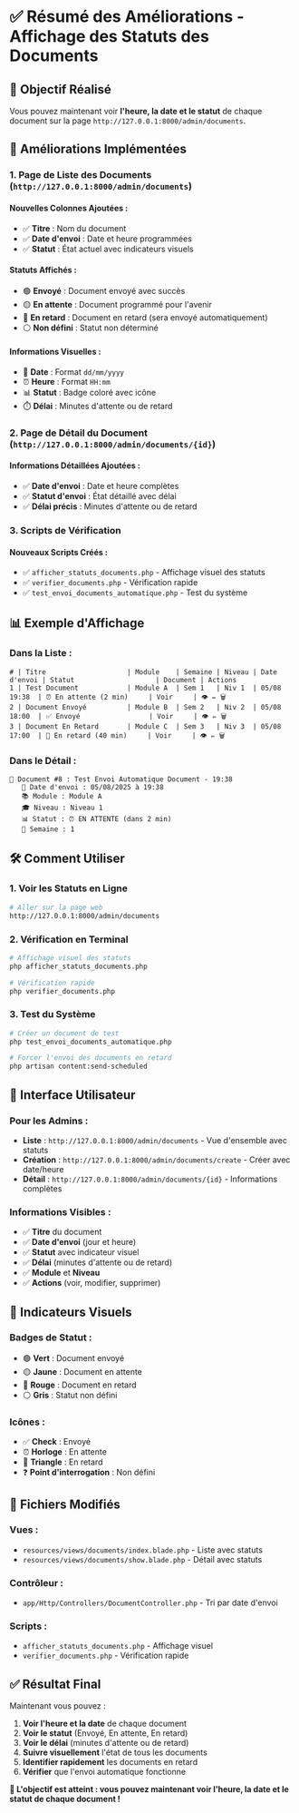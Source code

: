 # ✅ Résumé des Améliorations - Affichage des Statuts des Documents

## 🎯 Objectif Réalisé

Vous pouvez maintenant voir **l'heure, la date et le statut** de chaque document sur la page `http://127.0.0.1:8000/admin/documents`.

## 🚀 Améliorations Implémentées

### 1. **Page de Liste des Documents** (`http://127.0.0.1:8000/admin/documents`)

#### Nouvelles Colonnes Ajoutées :
- ✅ **Titre** : Nom du document
- ✅ **Date d'envoi** : Date et heure programmées
- ✅ **Statut** : État actuel avec indicateurs visuels

#### Statuts Affichés :
- 🟢 **Envoyé** : Document envoyé avec succès
- 🟡 **En attente** : Document programmé pour l'avenir
- 🔴 **En retard** : Document en retard (sera envoyé automatiquement)
- ⚪ **Non défini** : Statut non déterminé

#### Informations Visuelles :
- 📅 **Date** : Format `dd/mm/yyyy`
- ⏰ **Heure** : Format `HH:mm`
- 📊 **Statut** : Badge coloré avec icône
- ⏱️ **Délai** : Minutes d'attente ou de retard

### 2. **Page de Détail du Document** (`http://127.0.0.1:8000/admin/documents/{id}`)

#### Informations Détaillées Ajoutées :
- ✅ **Date d'envoi** : Date et heure complètes
- ✅ **Statut d'envoi** : État détaillé avec délai
- ✅ **Délai précis** : Minutes d'attente ou de retard

### 3. **Scripts de Vérification**

#### Nouveaux Scripts Créés :
- ✅ `afficher_statuts_documents.php` - Affichage visuel des statuts
- ✅ `verifier_documents.php` - Vérification rapide
- ✅ `test_envoi_documents_automatique.php` - Test du système

## 📊 Exemple d'Affichage

### Dans la Liste :
```
# | Titre                    | Module    | Semaine | Niveau | Date d'envoi | Statut                    | Document | Actions
1 | Test Document            | Module A  | Sem 1   | Niv 1  | 05/08 19:38  | ⏰ En attente (2 min)     | Voir     | 👁️ ✏️ 🗑️
2 | Document Envoyé          | Module B  | Sem 2   | Niv 2  | 05/08 18:00  | ✅ Envoyé                 | Voir     | 👁️ ✏️ 🗑️
3 | Document En Retard       | Module C  | Sem 3   | Niv 3  | 05/08 17:00  | 🚨 En retard (40 min)     | Voir     | 👁️ ✏️ 🗑️
```

### Dans le Détail :
```
📄 Document #8 : Test Envoi Automatique Document - 19:38
   📅 Date d'envoi : 05/08/2025 à 19:38
   📚 Module : Module A
   🎓 Niveau : Niveau 1
   📊 Statut : ⏰ EN ATTENTE (dans 2 min)
   📅 Semaine : 1
```

## 🛠️ Comment Utiliser

### 1. **Voir les Statuts en Ligne**
```bash
# Aller sur la page web
http://127.0.0.1:8000/admin/documents
```

### 2. **Vérification en Terminal**
```bash
# Affichage visuel des statuts
php afficher_statuts_documents.php

# Vérification rapide
php verifier_documents.php
```

### 3. **Test du Système**
```bash
# Créer un document de test
php test_envoi_documents_automatique.php

# Forcer l'envoi des documents en retard
php artisan content:send-scheduled
```

## 📱 Interface Utilisateur

### Pour les Admins :
- **Liste** : `http://127.0.0.1:8000/admin/documents` - Vue d'ensemble avec statuts
- **Création** : `http://127.0.0.1:8000/admin/documents/create` - Créer avec date/heure
- **Détail** : `http://127.0.0.1:8000/admin/documents/{id}` - Informations complètes

### Informations Visibles :
- ✅ **Titre** du document
- ✅ **Date d'envoi** (jour et heure)
- ✅ **Statut** avec indicateur visuel
- ✅ **Délai** (minutes d'attente ou de retard)
- ✅ **Module** et **Niveau**
- ✅ **Actions** (voir, modifier, supprimer)

## 🎨 Indicateurs Visuels

### Badges de Statut :
- 🟢 **Vert** : Document envoyé
- 🟡 **Jaune** : Document en attente
- 🔴 **Rouge** : Document en retard
- ⚪ **Gris** : Statut non défini

### Icônes :
- ✅ **Check** : Envoyé
- ⏰ **Horloge** : En attente
- 🚨 **Triangle** : En retard
- ❓ **Point d'interrogation** : Non défini

## 🔧 Fichiers Modifiés

### Vues :
- `resources/views/documents/index.blade.php` - Liste avec statuts
- `resources/views/documents/show.blade.php` - Détail avec statuts

### Contrôleur :
- `app/Http/Controllers/DocumentController.php` - Tri par date d'envoi

### Scripts :
- `afficher_statuts_documents.php` - Affichage visuel
- `verifier_documents.php` - Vérification rapide

## ✅ Résultat Final

Maintenant vous pouvez :

1. **Voir l'heure et la date** de chaque document
2. **Voir le statut** (Envoyé, En attente, En retard)
3. **Voir le délai** (minutes d'attente ou de retard)
4. **Suivre visuellement** l'état de tous les documents
5. **Identifier rapidement** les documents en retard
6. **Vérifier** que l'envoi automatique fonctionne

**🎯 L'objectif est atteint : vous pouvez maintenant voir l'heure, la date et le statut de chaque document !** 
